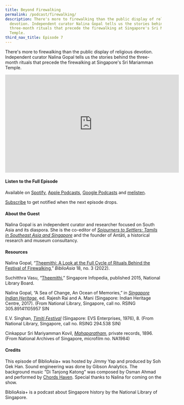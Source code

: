 ```yaml
---
title: Beyond Firewalking
permalink: /podcast/firewalking/
description: There's more to firewalking than the public display of religious
  devotion. Independent curator Nalina Gopal tells us the stories behind the
  three-month rituals that precede the firewalking at Singapore's Sri Mariamman
  Temple.
third_nav_title: Episode 7
---
```

There's more to firewalking than the public display of religious devotion. Independent curator Nalina Gopal tells us the stories behind the three-month rituals that precede the firewalking at Singapore's Sri Mariamman Temple.

<iframe allowfullscreen="" allow="accelerometer; autoplay; clipboard-write; encrypted-media; gyroscope; picture-in-picture; web-share" frameborder="0" title="YouTube video player" src="https://www.youtube.com/embed/UxxgjVs0_BE?si=choKE4-txEGtopZS" height="315" width="560"></iframe>

#### **Listen to the Full Episode** ####
Available on [Spotify](https://open.spotify.com/episode/5w9yBquKXj0K3RFPDkYx1W), [Apple Podcasts](https://podcasts.apple.com/us/podcast/beyond-firewalking/id1688142751?i=1000620602266), [Google Podcasts](https://podcasts.google.com/feed/aHR0cHM6Ly9mZWVkcy5jYXB0aXZhdGUuZm0vYmlibGlvYXNpYS8/episode/ZmU5ZDI0ZTUtY2JiZS00NWMzLThlNTItN2U4ZDI0ODg3NjRl?sa=X&amp;ved=0CAUQkfYCahcKEwi4krWC35WAAxUAAAAAHQAAAAAQAQ) and [melisten](https://www.melisten.sg/podcast/playlist/BiblioAsia%2B-2115156/Beyond-Firewalking-2115221).

[Subscribe](https://open.spotify.com/show/66PYiIthr1KqQhJ82XH4DN) to get notified when the next episode drops.

#### **About the Guest** ####
Nalina Gopal is an independent curator and researcher focused on South Asia and its diaspora. She is the co-editor of [*Sojourners to Settlers: Tamils in Southeast Asia and Singapore*](https://eservice.nlb.gov.sg/item_holding.aspx?bid=204343146) and the founder of Antāti, a historical research and museum consultancy. 


#### **Resources** ####
Nalina Gopal, “[Theemithi: A Look at the Full Cycle of Rituals Behind the Festival of Firewalking](https://biblioasia.nlb.gov.sg/vol-18/issue-3/oct-dec-2022/theemithi-firewalking-festival/),” *BiblioAsia* 18, no. 3 (2022). 

Suchitthra Vasu, “[Theemithi](https://eresources.nlb.gov.sg/infopedia/articles/SIP_762_2004-12-23.html),” Singapore Infopedia, published 2015, National Library Board. 

Nalina Gopal, “A Sea of Change, An Ocean of Memories,” in [*Singapore Indian Heritage*](https://eservice.nlb.gov.sg/item_holding.aspx?bid=203015142), ed. Rajesh Rai and A. Mani (Singapore: Indian Heritage Centre, 2017). (From National Library, Singapore, call no. RSING 305.89141105957 SIN

E.V. Singhan, [*Timiti Festival*](https://eservice.nlb.gov.sg/item_holding.aspx?bid=4082121) (Singapore: EVS Enterprises, 1976), 8. (From National Library, Singapore, call no. RSING 294.538 SIN)

Cinkappur Sri Mariyamman Kovil, [*Mahaparatham*](https://www.nas.gov.sg/archivesonline/private_records/record-details/dc98e21f-115b-11e3-83d5-0050568939ad), private records, 1896. (From National Archives of Singapore, microfilm no. NA1984)


#### **Credits** ####
This episode of BiblioAsia+ was hosted by Jimmy Yap and produced by Soh Gek Han. Sound engineering was done by Gibson Analytics. The background music "Di Tanjong Katong" was composed by Osman Ahmad and performed by&nbsp;[Chords Haven](https://www.youtube.com/watch?v=uA2v7ka5TAI). Special thanks to Nalina for coming on the show.

BiblioAsia+ is a podcast about Singapore history by the National Library of Singapore.
